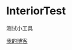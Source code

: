 # InteriorTest
测试小工具


[我的博客](http://blog.csdn.net/guodongxiaren "http://blog.csdn.net/guodongxiaren")
